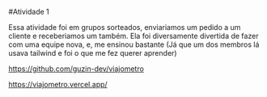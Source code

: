 #Atividade 1

Essa atividade foi em grupos sorteados, enviariamos um pedido a um cliente e receberiamos um também. Ela foi diversamente divertida de fazer com uma equipe nova, e, me ensinou bastante (Já que um dos membros lá usava tailwind e foi o que me fez querer aprender)

https://github.com/guzin-dev/viajometro

https://viajometro.vercel.app/
